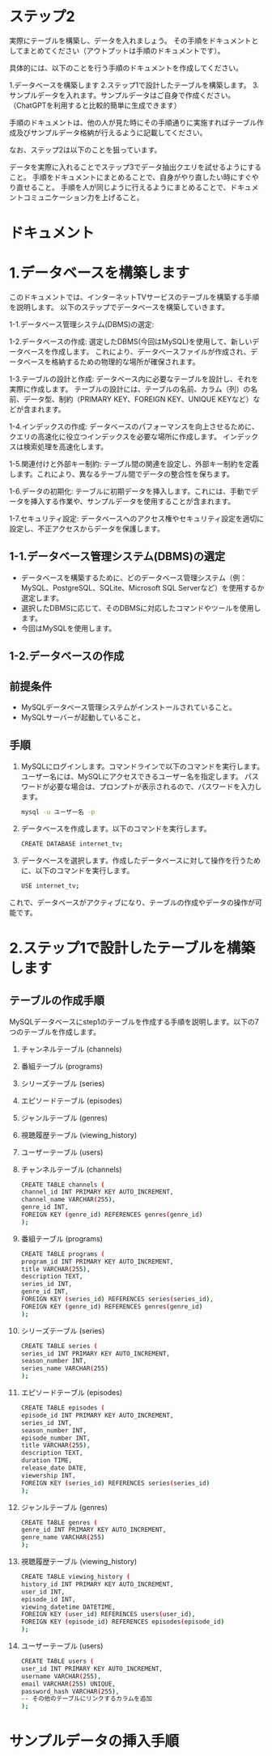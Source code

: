# ステップ2

実際にテーブルを構築し、データを入れましょう。
その手順をドキュメントとしてまとめてください（アウトプットは手順のドキュメントです）。

具体的には、以下のことを行う手順のドキュメントを作成してください。


1.データベースを構築します
2.ステップ1で設計したテーブルを構築します。
3.サンプルデータを入れます。サンプルデータはご自身で作成ください。
（ChatGPTを利用すると比較的簡単に生成できます）

手順のドキュメントは、他の人が見た時にその手順通りに実施すればテーブル作成及びサンプルデータ格納が行えるように記載してください。

なお、ステップ2は以下のことを狙っています。

データを実際に入れることでステップ3でデータ抽出クエリを試せるようにすること。
手順をドキュメントにまとめることで、自身がやり直したい時にすぐやり直せること。
手順を人が同じように行えるようにまとめることで、ドキュメントコミュニケーション力を上げること。


# ドキュメント
# 1.データベースを構築します

このドキュメントでは、インターネットTVサービスのテーブルを構築する手順を説明します。
以下のステップでデータベースを構築していきます。

1-1.データベース管理システム(DBMS)の選定: 

1-2.データベースの作成: 
    選定したDBMS(今回はMySQL)を使用して、新しいデータベースを作成します。
    これにより、データベースファイルが作成され、データベースを格納するための物理的な場所が確保されます。

1-3.テーブルの設計と作成: データベース内に必要なテーブルを設計し、それを実際に作成します。
    テーブルの設計には、テーブルの名前、カラム（列）の名前、データ型、制約（PRIMARY KEY、FOREIGN KEY、UNIQUE KEYなど）などが含まれます。

1-4.インデックスの作成: データベースのパフォーマンスを向上させるために、クエリの高速化に役立つインデックスを必要な場所に作成します。
    インデックスは検索処理を高速化します。

1-5.関連付けと外部キー制約: テーブル間の関連を設定し、外部キー制約を定義します。これにより、異なるテーブル間でデータの整合性を保ちます。

1-6.データの初期化: テーブルに初期データを挿入します。これには、手動でデータを挿入する作業や、サンプルデータを使用することが含まれます。

1-7.セキュリティ設定: データベースへのアクセス権やセキュリティ設定を適切に設定し、不正アクセスからデータを保護します。

## 1-1.データベース管理システム(DBMS)の選定
 - データベースを構築するために、どのデータベース管理システム（例：MySQL、PostgreSQL、SQLite、Microsoft SQL Serverなど）を使用するか選定します。
 - 選択したDBMSに応じて、そのDBMSに対応したコマンドやツールを使用します。
 - 今回はMySQLを使用します。

## 1-2.データベースの作成

## 前提条件

- MySQLデータベース管理システムがインストールされていること。
- MySQLサーバーが起動していること。

## 手順

1. MySQLにログインします。コマンドラインで以下のコマンドを実行します。
    ユーザー名には、MySQLにアクセスできるユーザー名を指定します。
    パスワードが必要な場合は、プロンプトが表示されるので、パスワードを入力します。

    ```bash
    mysql -u ユーザー名 -p

2. データベースを作成します。以下のコマンドを実行します。
    ```bash
    CREATE DATABASE internet_tv;

3. データベースを選択します。作成したデータベースに対して操作を行うために、以下のコマンドを実行します。
    ```bash
    USE internet_tv;

これで、データベースがアクティブになり、テーブルの作成やデータの操作が可能です。

# 2.ステップ1で設計したテーブルを構築します

## テーブルの作成手順

MySQLデータベースにstep1のテーブルを作成する手順を説明します。以下の7つのテーブルを作成します。

1. チャンネルテーブル (channels)
2. 番組テーブル (programs)
3. シリーズテーブル (series)
4. エピソードテーブル (episodes)
5. ジャンルテーブル (genres)
6. 視聴履歴テーブル (viewing_history)
7. ユーザーテーブル (users)


1. チャンネルテーブル (channels)
    ```bash
    CREATE TABLE channels (
    channel_id INT PRIMARY KEY AUTO_INCREMENT,
    channel_name VARCHAR(255),
    genre_id INT,
    FOREIGN KEY (genre_id) REFERENCES genres(genre_id)
    );

2. 番組テーブル (programs)
    ```bash
    CREATE TABLE programs (
    program_id INT PRIMARY KEY AUTO_INCREMENT,
    title VARCHAR(255),
    description TEXT,
    series_id INT,
    genre_id INT,
    FOREIGN KEY (series_id) REFERENCES series(series_id),
    FOREIGN KEY (genre_id) REFERENCES genres(genre_id)
    );

3. シリーズテーブル (series)
    ```bash
    CREATE TABLE series (
    series_id INT PRIMARY KEY AUTO_INCREMENT,
    season_number INT,
    series_name VARCHAR(255)
    );

4. エピソードテーブル (episodes)
    ```bash
    CREATE TABLE episodes (
    episode_id INT PRIMARY KEY AUTO_INCREMENT,
    series_id INT,
    season_number INT,
    episode_number INT,
    title VARCHAR(255),
    description TEXT,
    duration TIME,
    release_date DATE,
    viewership INT,
    FOREIGN KEY (series_id) REFERENCES series(series_id)
    );

5. ジャンルテーブル (genres)
    ```bash
    CREATE TABLE genres (
    genre_id INT PRIMARY KEY AUTO_INCREMENT,
    genre_name VARCHAR(255)
    );

6. 視聴履歴テーブル (viewing_history)
    ```bash
    CREATE TABLE viewing_history (
    history_id INT PRIMARY KEY AUTO_INCREMENT,
    user_id INT,
    episode_id INT,
    viewing_datetime DATETIME,
    FOREIGN KEY (user_id) REFERENCES users(user_id),
    FOREIGN KEY (episode_id) REFERENCES episodes(episode_id)
    );
7. ユーザーテーブル (users)
    ```bash
    CREATE TABLE users (
    user_id INT PRIMARY KEY AUTO_INCREMENT,
    username VARCHAR(255),
    email VARCHAR(255) UNIQUE,
    password_hash VARCHAR(255),
    -- その他のテーブルにリンクするカラムを追加
    );

# サンプルデータの挿入手順




















